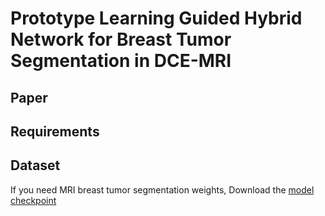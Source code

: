 # Prototype Learning Guided Hybrid Network for Breast Tumor Segmentation in DCE-MRI
## Paper
## Requirements
## Dataset
If you need MRI breast tumor segmentation weights, Download the [model checkpoint](https://drive.google.com/drive/my-drive) 
